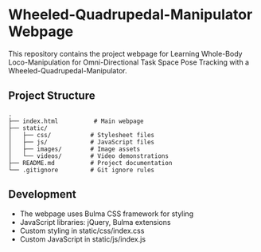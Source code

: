 # Wheeled-Quadrupedal-Manipulator Webpage

This repository contains the project webpage for Learning Whole-Body Loco-Manipulation for Omni-Directional Task Space Pose Tracking with a Wheeled-Quadrupedal-Manipulator.

## Project Structure
```
.
├── index.html          # Main webpage
├── static/            
│   ├── css/           # Stylesheet files
│   ├── js/            # JavaScript files
│   ├── images/        # Image assets
│   └── videos/        # Video demonstrations
├── README.md          # Project documentation
└── .gitignore         # Git ignore rules
```

## Development
- The webpage uses Bulma CSS framework for styling
- JavaScript libraries: jQuery, Bulma extensions
- Custom styling in static/css/index.css
- Custom JavaScript in static/js/index.js